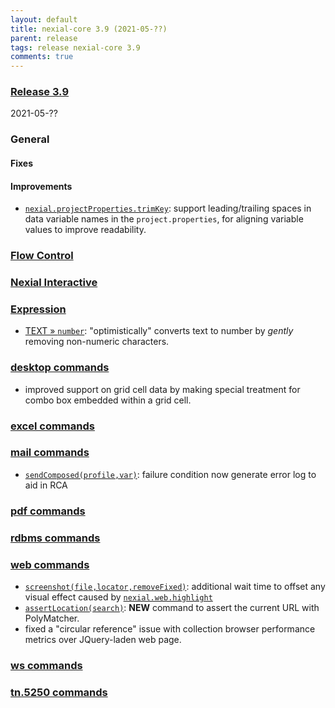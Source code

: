 ```yaml
---
layout: default
title: nexial-core 3.9 (2021-05-??)
parent: release
tags: release nexial-core 3.9
comments: true
---
```


### <a href="https://github.com/nexiality/nexial-core/releases/tag/nexial-core-v3.9_????" class="external-link" target="_nexial_link">Release 3.9</a>
2021-05-??


### General
#### Fixes

#### Improvements
- [`nexial.projectProperties.trimKey`](../systemvars/index.html#nexial.projectProperties.trimKey): support 
  leading/trailing spaces in data variable names in the `project.properties`, for aligning variable values to improve 
  readability.


### [Flow Control](../flowcontrols)


### [Nexial Interactive](../interactive)


### [Expression](../expressions)
- [TEXT &raquo; `number`](../expressions/TEXTexpression#number): "optimistically" converts text to number by _gently_ 
  removing non-numeric characters.


### [desktop commands](../commands/desktop)
- improved support on grid cell data by making special treatment for combo box embedded within a grid cell.


### [excel commands](../commands/excel)


### [mail commands](../commands/mail)
- [`sendComposed(profile,var)`](../commands/mail/sendComposed(profile,var)): failure condition now generate error log to aid in RCA


### [pdf commands](../commands/pdf)


### [rdbms commands](../commands/rdbms)


### [web commands](../commands/web)
- [`screenshot(file,locator,removeFixed)`](../commands/web/screenshot(file,locator,removeFixed)): additional wait time 
  to offset any visual effect caused by [`nexial.web.highlight`](../systemvars/index.html#nexial.web.highlight)
- [`assertLocation(search)`](../commands/web/assertLocation(search)): **NEW** command to assert the current URL with PolyMatcher.
- fixed a "circular reference" issue with collection browser performance metrics over JQuery-laden web page.


### [ws commands](../commands/ws)


### [tn.5250 commands](../commands/tn.5250)
